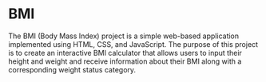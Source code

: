 # BMI
 The BMI (Body Mass Index) project is a simple web-based application implemented using HTML, CSS, and JavaScript. The purpose of this project is to create an interactive BMI calculator that allows users to input their height and weight and receive information about their BMI along with a corresponding weight status category.

